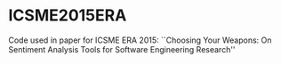 # ICSME2015ERA
Code used in paper for ICSME ERA 2015:
``Choosing Your Weapons: On Sentiment Analysis Tools for Software Engineering Research''

